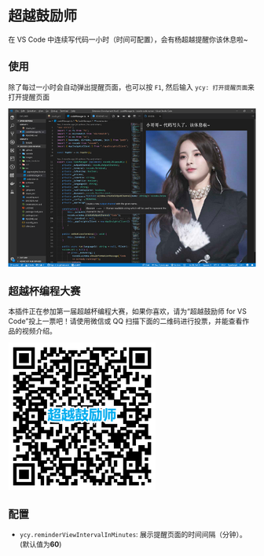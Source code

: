 # 超越鼓励师

在 VS Code 中连续写代码一小时（时间可配置），会有杨超越提醒你该休息啦~

## 使用

除了每过一小时会自动弹出提醒页面，也可以按 `F1`, 然后输入 `ycy: 打开提醒页面`来打开提醒页面

![usage](images/usage.png)

## 超越杯编程大赛

本插件正在参加第一届超越杯编程大赛，如果你喜欢，请为“超越鼓励师 for VS Code”投上一票吧！请使用微信或 QQ 扫描下面的二维码进行投票，并能查看作品的视频介绍。

![vote-qr](images/vote-qr.png)

## 配置

* `ycy.reminderViewIntervalInMinutes`: 展示提醒页面的时间间隔（分钟）。 (默认值为**60**)
